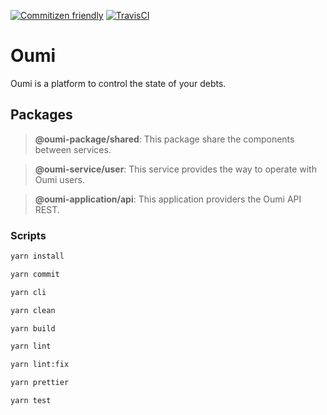 [![Commitizen friendly](https://img.shields.io/badge/commitizen-friendly-brightgreen.svg)](http://commitizen.github.io/cz-cli/)
[![TravisCI](https://travis-ci.com/ticdenis/oumi.svg?branch=master)](https://travis-ci.com/ticdenis/oumi)

# Oumi

Oumi is a platform to control the state of your debts.

## Packages

> **@oumi-package/shared**: This package share the components between services.

> **@oumi-service/user**: This service provides the way to operate with Oumi users.

> **@oumi-application/api**: This application providers the Oumi API REST.

### Scripts

```bash
yarn install

yarn commit

yarn cli

yarn clean

yarn build

yarn lint

yarn lint:fix

yarn prettier

yarn test
```
